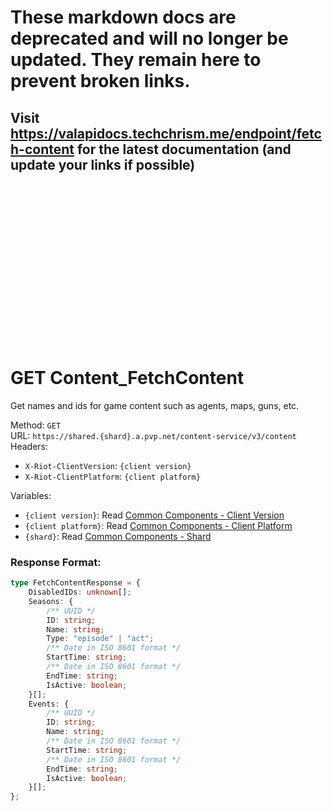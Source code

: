 <!--

This file is automatically generated!
Do not edit it directly!
See https://github.com/techchrism/valorant-api-docs/blob/trunk/contributing.md for more information.

-->

# These markdown docs are deprecated and will no longer be updated. They remain here to prevent broken links.
## Visit <https://valapidocs.techchrism.me/endpoint/fetch-content> for the latest documentation (and update your links if possible)
<br><br><br><br><br><br><br><br><br><br><br><br><br><br><br>
# GET Content_FetchContent

Get names and ids for game content such as agents, maps, guns, etc.  


Method: `GET`  
URL: `https://shared.{shard}.a.pvp.net/content-service/v3/content`  
Headers:
 - `X-Riot-ClientVersion`: `{client version}`
 - `X-Riot-ClientPlatform`: `{client platform}`

Variables:
 - `{client version}`: Read [Common Components - Client Version](../common-components.md#client-version)
 - `{client platform}`: Read [Common Components - Client Platform](../common-components.md#client-platform)
 - `{shard}`: Read [Common Components - Shard](../common-components.md#shard)


### Response Format:
```ts
type FetchContentResponse = {
    DisabledIDs: unknown[];
    Seasons: {
        /** UUID */
        ID: string;
        Name: string;
        Type: "episode" | "act";
        /** Date in ISO 8601 format */
        StartTime: string;
        /** Date in ISO 8601 format */
        EndTime: string;
        IsActive: boolean;
    }[];
    Events: {
        /** UUID */
        ID: string;
        Name: string;
        /** Date in ISO 8601 format */
        StartTime: string;
        /** Date in ISO 8601 format */
        EndTime: string;
        IsActive: boolean;
    }[];
};
```

